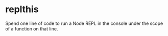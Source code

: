 # replthis
Spend one line of code to run a Node REPL in the console under the scope of a function on that line.

